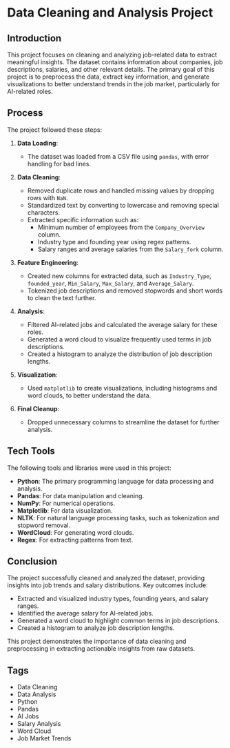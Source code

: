# Data Cleaning and Analysis Project

## Introduction
This project focuses on cleaning and analyzing job-related data to extract meaningful insights. The dataset contains information about companies, job descriptions, salaries, and other relevant details. The primary goal of this project is to preprocess the data, extract key information, and generate visualizations to better understand trends in the job market, particularly for AI-related roles.

## Process
The project followed these steps:

1. **Data Loading**: 
   - The dataset was loaded from a CSV file using `pandas`, with error handling for bad lines.

2. **Data Cleaning**:
   - Removed duplicate rows and handled missing values by dropping rows with `NaN`.
   - Standardized text by converting to lowercase and removing special characters.
   - Extracted specific information such as:
     - Minimum number of employees from the `Company_Overview` column.
     - Industry type and founding year using regex patterns.
     - Salary ranges and average salaries from the `Salary_fork` column.

3. **Feature Engineering**:
   - Created new columns for extracted data, such as `Industry_Type`, `founded_year`, `Min_Salary`, `Max_Salary`, and `Average_Salary`.
   - Tokenized job descriptions and removed stopwords and short words to clean the text further.

4. **Analysis**:
   - Filtered AI-related jobs and calculated the average salary for these roles.
   - Generated a word cloud to visualize frequently used terms in job descriptions.
   - Created a histogram to analyze the distribution of job description lengths.

5. **Visualization**:
   - Used `matplotlib` to create visualizations, including histograms and word clouds, to better understand the data.

6. **Final Cleanup**:
   - Dropped unnecessary columns to streamline the dataset for further analysis.

## Tech Tools
The following tools and libraries were used in this project:
- **Python**: The primary programming language for data processing and analysis.
- **Pandas**: For data manipulation and cleaning.
- **NumPy**: For numerical operations.
- **Matplotlib**: For data visualization.
- **NLTK**: For natural language processing tasks, such as tokenization and stopword removal.
- **WordCloud**: For generating word clouds.
- **Regex**: For extracting patterns from text.

## Conclusion
The project successfully cleaned and analyzed the dataset, providing insights into job trends and salary distributions. Key outcomes include:
- Extracted and visualized industry types, founding years, and salary ranges.
- Identified the average salary for AI-related jobs.
- Generated a word cloud to highlight common terms in job descriptions.
- Created a histogram to analyze job description lengths.

This project demonstrates the importance of data cleaning and preprocessing in extracting actionable insights from raw datasets.

## Tags
- Data Cleaning
- Data Analysis
- Python
- Pandas
- AI Jobs
- Salary Analysis
- Word Cloud
- Job Market Trends